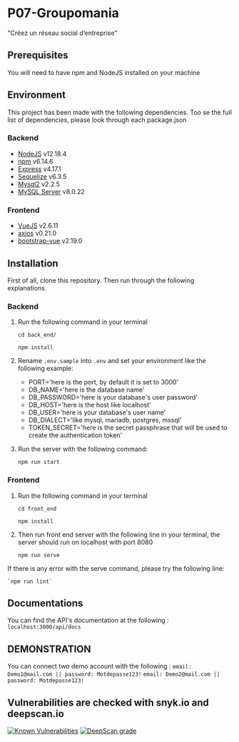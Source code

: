 # P07-Groupomania
"Créez un réseau social d’entreprise"

## Prerequisites ##
You will need to have npm and NodeJS installed on your machine

## Environment ##
This project has been made with the following dependencies. 
Too se the full list of dependencies, please look through each package.json

### Backend ###
* [NodeJS](https://nodejs.org/en/) v12.18.4
* [npm](https://www.npmjs.com/) v6.14.6
* [Express](https://expressjs.com/fr/) v4.17.1
* [Sequelize](https://sequelize.org/master/) v6.3.5
* [Mysql2](https://www.npmjs.com/package/mysql2) v2.2.5
* [MySQL Server](https://www.mysql.com/fr/) v8.0.22

### Frontend ###
* [VueJS](https://vuejs.org/) v2.6.11
* [axios](https://www.mysql.com/fr/) v0.21.0
* [bootstrap-vue](https://www.mysql.com/fr/) v2.19.0

## Installation ##
First of all, clone this repository. Then run through the following explanations.
### Backend ###
1. Run the following command in your terminal

    `cd back_end/`
    
    `npm install`

2. Rename `.env.sample` into `.env` and set your environment like the following example:

    * PORT='here is the port, by default it is set to 3000'
    * DB_NAME='here is the database name'
    * DB_PASSWORD='here is your database's user password'
    * DB_HOST='here is the host like localhost'
    * DB_USER='here is your database's user name'
    * DB_DIALECT='like mysql, mariadb, postgres, mssql'
    * TOKEN_SECRET='here is the secret passphrase that will be used to create the authentication token'

3. Run the server with the following command:

    `npm run start `

### Frontend ###
1. Run the following command in your terminal

    `cd front_end`
    
    `npm install`

2. Then run front end server with the following line in your terminal, the server should run on localhost with port 8080

    `npm run serve`

If there is any error with the serve command, please try the following line:

    `npm run lint`

## Documentations ##
You can find the API's documentation at the following : 
`localhost:3000/api/docs`


## DEMONSTRATION ##
You can connect two demo account with the following : 
`email: Demo1@mail.com || password: Motdepasse123!` 
`email: Demo2@mail.com || password: Motdepasse123!`

## Vulnerabilities are checked with snyk.io and deepscan.io ##
[![Known Vulnerabilities](https://snyk.io/test/github/dimitriobin/P07-Groupomania/badge.svg?targetFile=back_end/package.json)](https://snyk.io/test/github/dimitriobin/P07-Groupomania?targetFile=back_end/package.json)
[![DeepScan grade](https://deepscan.io/api/teams/11502/projects/14691/branches/278093/badge/grade.svg)](https://deepscan.io/dashboard#view=project&tid=11502&pid=14691&bid=278093)
